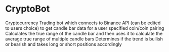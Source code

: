 # CryptoBot
Cryptocurrency Trading bot which connects to Binance API (can be edited to users choice) to get candle bar data for a user specified coin/coin pairing
Calculates the true range of the candle bar and then uses it to calculate the average true range of multiple candle bars
Determines if the trend is bullish or bearish and takes long or short positions accordingly

